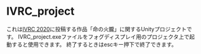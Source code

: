 # IVRC_project

これは[IVRC 2020](http://ivrc.net/2020/)に投稿する作品「命の火朧」に関するUnityプロジェクトです。
IVRC_project.exeファイルをフォグディスプレイ用のプロジェクタ上で起動すると使用できます。
終了するときはescキー押下で終了できます。
